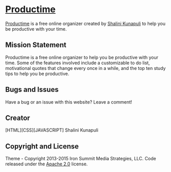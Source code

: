 # [Productime](http://startbootstrap.com/)

[Productime](http://startbootstrap.com/template-overviews/grayscale/) is a free online organizer created by [Shalini Kunapuli](http://startbootstrap.com/) to help you be productive with your time. 

## Mission Statement

Productime is a free online organizer to help you be productive with your time. Some of the features involved include a customizable to do list, motivational quotes that change every once in a while, and the top ten study tips to help you be productive.

## Bugs and Issues

Have a bug or an issue with this website? Leave a comment!

## Creator

[HTML][CSS][JAVASCRIPT] Shalini Kunapuli

## Copyright and License

Theme - Copyright 2013-2015 Iron Summit Media Strategies, LLC. Code released under the [Apache 2.0](https://github.com/IronSummitMedia/startbootstrap-grayscale/blob/gh-pages/LICENSE) license.